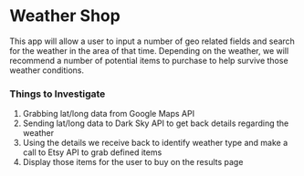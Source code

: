 # Weather Shop 
This app will allow a user to input a number of geo related fields and search for the weather in the area of that time. Depending on the weather, we will recommend a number of potential items to purchase to help survive those weather conditions.

### Things to Investigate
1. Grabbing lat/long data from Google Maps API
2. Sending lat/long data to Dark Sky API to get back details regarding the weather
3. Using the details we receive back to identify weather type and make a call to Etsy API to grab defined items
4. Display those items for the user to buy on the results page